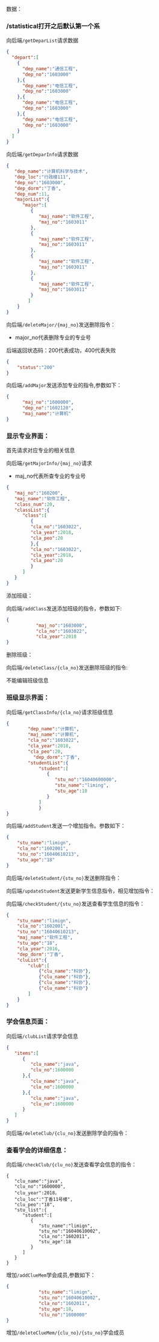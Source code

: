 数据：

### /statistical打开之后默认第一个系

向后端`/getDeparList`请求数据

```json
{
  "depart":[
    {
      "dep_name":"通信工程",
      "dep_no":"1603000"
    },{
      "dep_name":"电信工程",
      "dep_no":"1603000"
    },{
      "dep_name":"电信工程",
      "dep_no":"1603000"
    },{
      "dep_name":"电信工程",
      "dep_no":"1603000"
    }
  ]
}
```

向后端`/getDeparInfo`请求数据

~~~json
{
   "dep_name":"计算机科学与技术",
   "dep_loc":"行政楼111",
   "dep_no":"1603000",
   "dep_dorm":"丁香",
   "dep_num":11,
   "majorList":{
      "major":[
         {	
            "maj_name":"软件工程",
            "maj_no":"1603011"
         },
         {
            "maj_name":"软件工程",
            "maj_no":"1603011"
         },
         {
            "maj_name":"软件工程",
            "maj_no":"1603011"
         },
         {
            "maj_name":"软件工程",
            "maj_no":"1603011"
         }
		]
	}
}
~~~

向后端`/deleteMajor/{maj_no}`发送删除指令：

- major_no代表删除专业的专业号

后端返回状态码：200代表成功，400代表失败

~~~json
{
	"status":"200"
}
~~~

向后端`/addMajor`发送添加专业的指令,参数如下：

~~~json
{
      "maj_no":"1600000",
      "dep_no":"1602120",
      "maj_name":"计算机"
}
~~~

### 显示专业界面：

首先请求对应专业的相关信息

向后端`/getMajorInfo/{maj_no}`请求

- maj_no代表所查专业的专业号

~~~json
{
   "maj_no":"160200",
   "maj_name":"软件工程",
   "class_num":20,
   "classList":{
      "class":[
         {
         "cla_no":"1603022",
         "cla_year":2018,
         "cla_peo":20	
         },{
         "cla_no":"1603022",
         "cla_year":2018,
         "cla_peo":20	
         }
      ]
   }
}
~~~

添加班级：

向后端`/addClass`发送添加班级的指令，参数如下:

~~~json
{
           "maj_no":"1603000",
           "cla_no":"1603022",
           "cla_year":2018
}
~~~

删除班级：

向后端`/deleteClass/{cla_no}`发送删除班级的指令:

不能编辑班级信息



### 班级显示界面：

向后端`/getClassInfo/{cla_no}`请求班级信息

~~~json
{
        "dep_name":"计算机",
        "maj_name":"计算机",
        "cla_no":"1603022",
        "cla_year":2018,
        "cla_peo":20,
   		  "dep_dorm":"丁香",
      	"studentList":{
            "student":[
               {
                  "stu_no":"16040600000",
                  "stu_name":"liming",
                  "stu_age":18
               }
            ]
			}
}
~~~

向后端`/addStudent`发送一个增加指令。参数如下：

~~~json
{
   	"stu_name":"limign",
   	"cla_no":"1602001",
   	"stu_no":"16040610213",
   	"stu_age":"18"
}
~~~

向后端`/deleteStudent/{stu_no}`发送删除指令：

向后端`/updateStudent`发送更新学生信息指令，相见增加指令：

向后端`/checkStudent/{stu_no}`发送查看学生信息的指令：

~~~json
{
   	"stu_name":"limign",
   	"cla_no":"1602001",
   	"stu_no":"16040610213",
   	"maj_name":"软件工程",
   	"stu_age":"18",
   	"cla_year":2016,
   	"dep_dorm":"丁香",
   	"cluList":{
   		"club":[
            {"clu_name":"科协"},
            {"clu_name":"科协"},
            {"clu_name":"科协"},
            {"clu_name":"科协"}
   		]
   	}
}
~~~





### 学会信息页面：

向后端`/clubList`请求学会信息

~~~json
{
   "items":[
      {
         "clu_name":"java",
         "clu_no":1600000
      },{
         "clu_name":"java",
         "clu_no":1600000
      },{
         "clu_name":"java",
         "clu_no":1600000
      }
   ]
}

~~~

向后端`/deleteClub/{clu_no}`发送删除学会的指令：



### 查看学会的详细信息：
向后端`/checkClub/{clu_no}`发送查看学会信息的指令：

~~~
{
   "clu_name":"java",
   "clu_no":"1600000",
   "clu_year":2018，
   "clu_loc":"丁香11号楼",
   "clu_peo":"18",
   "stu_list":{
      "student":[
         {
            "stu_name":"limign",
            "stu_no":"16040610002",
            "cla_no":"1602011",
            "stu_age":18
         }
      ]
   }
}
~~~

增加`/addClueMem`学会成员,参数如下：

~~~json
{
            "stu_name":"limign",
            "stu_no":"16040610002",
            "cla_no":"1602011",
            "stu_age":18,
            "clu_no":"1600000"
}
~~~

增加`/deleteClueMem/{clu_no}/{stu_no}`学会成员















